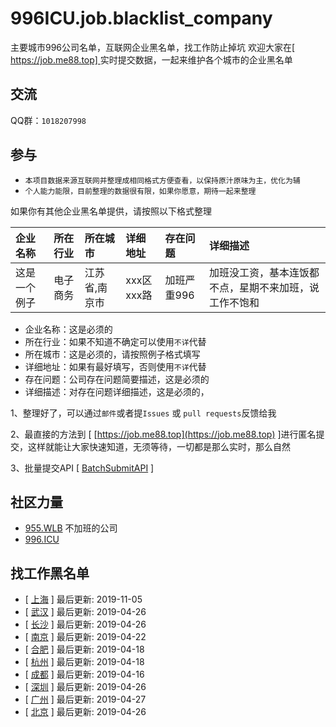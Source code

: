 # 996ICU.job.blacklist_company 

主要城市996公司名单，互联网企业黑名单，找工作防止掉坑
欢迎大家在[ [https://job.me88.top] ](https://job.me88.top) 实时提交数据，一起来维护各个城市的企业黑名单

## 交流
QQ群：`1018207998`

## 参与
- `本项目数据来源互联网并整理成相同格式方便查看，以保持原汁原味为主，优化为辅`
- `个人能力能限，目前整理的数据很有限，如果你愿意，期待一起来整理`

如果你有其他企业黑名单提供，请按照以下格式整理

| 企业名称 | 所在行业 | 所在城市 | 详细地址 | 存在问题 | 详细描述 |
| :----- | :------ | :------ | :------ | :----- | :------ |
这是一个例子|电子商务|江苏省,南京市|xxx区xxx路|加班严重996|加班没工资，基本连饭都不点，星期不来加班，说工作不饱和

- 企业名称：这是必须的
- 所在行业：如果不知道不确定可以使用`不详`代替
- 所在城市：这是必须的，请按照例子格式填写
- 详细地址：如果有最好填写，否则使用`不详`代替
- 存在问题：公司存在问题简要描述，这是必须的
- 详细描述：对存在问题详细描述，这是必须的，

1、整理好了，可以通过`邮件`或者提`Issues` 或 `pull requests`反馈给我

2、最直接的方法到 [ [https://job.me88.top](https://job.me88.top) ]进行匿名提交，这样就能让大家快速知道，无须等待，一切都是那么实时，那么自然

3、批量提交API [ [BatchSubmitAPI](./BatchSubmitAPI.md) ]

## 社区力量
- [955.WLB](https://github.com/ZuopanYao/955.WLB) 不加班的公司
- [996.ICU](https://github.com/ZuopanYao/996.ICU)

## 找工作黑名单
- [ [上海](./ShangHai.md) ] 最后更新: 2019-11-05
- [ [武汉](./Wuhan.md) ] 最后更新: 2019-04-26
- [ [长沙](./Changsha.md) ] 最后更新: 2019-04-26
- [ [南京](./Nanjing.md) ] 最后更新: 2019-04-22
- [ [合肥](./Hefei.md) ] 最后更新: 2019-04-18
- [ [杭州](./Hangzhou.md) ] 最后更新: 2019-04-18
- [ [成都](./Chengdu.md) ] 最后更新: 2019-04-16
- [ [深圳](./Shenzhen.md) ] 最后更新: 2019-04-26
- [ [广州](./Guangzhou.md) ] 最后更新: 2019-04-27
- [ [北京](./Beijing.md) ] 最后更新: 2019-04-26
